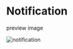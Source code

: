 # Notification

preview image

![notification](https://user-images.githubusercontent.com/31959794/72003314-49435a00-3273-11ea-873d-67bcf2930d4a.jpg)

